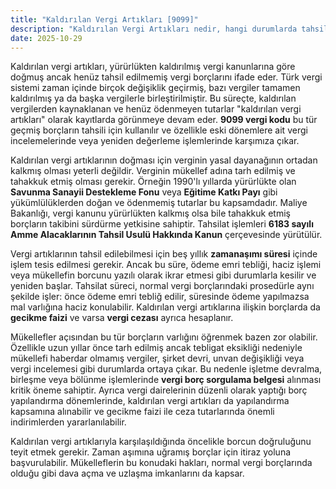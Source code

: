 ```yaml
---
title: "Kaldırılan Vergi Artıkları [9099]"
description: "Kaldırılan Vergi Artıkları nedir, hangi durumlarda tahsil edilir? Eski vergi borçlarının tahsilatı, zamanaşımı ve ödeme şartları hakkında bilmeniz gerekenler."
date: 2025-10-29
---
```


Kaldırılan vergi artıkları, yürürlükten kaldırılmış vergi kanunlarına göre doğmuş ancak henüz tahsil edilmemiş vergi borçlarını ifade eder. Türk vergi sistemi zaman içinde birçok değişiklik geçirmiş, bazı vergiler tamamen kaldırılmış ya da başka vergilerle birleştirilmiştir. Bu süreçte, kaldırılan vergilerden kaynaklanan ve henüz ödenmeyen tutarlar "kaldırılan vergi artıkları" olarak kayıtlarda görünmeye devam eder. **9099 vergi kodu** bu tür geçmiş borçların tahsili için kullanılır ve özellikle eski dönemlere ait vergi incelemelerinde veya yeniden değerleme işlemlerinde karşımıza çıkar.

Kaldırılan vergi artıklarının doğması için verginin yasal dayanağının ortadan kalkmış olması yeterli değildir. Verginin mükellef adına tarh edilmiş ve tahakkuk etmiş olması gerekir. Örneğin 1990'lı yıllarda yürürlükte olan **Savunma Sanayii Destekleme Fonu** veya **Eğitime Katkı Payı** gibi yükümlülüklerden doğan ve ödenmemiş tutarlar bu kapsamdadır. Maliye Bakanlığı, vergi kanunu yürürlükten kalkmış olsa bile tahakkuk etmiş borçların takibini sürdürme yetkisine sahiptir. Tahsilat işlemleri **6183 sayılı Amme Alacaklarının Tahsil Usulü Hakkında Kanun** çerçevesinde yürütülür.

Vergi artıklarının tahsil edilebilmesi için beş yıllık **zamanaşımı süresi** içinde işlem tesis edilmesi gerekir. Ancak bu süre, ödeme emri tebliği, haciz işlemi veya mükellefin borcunu yazılı olarak ikrar etmesi gibi durumlarla kesilir ve yeniden başlar. Tahsilat süreci, normal vergi borçlarındaki prosedürle aynı şekilde işler: önce ödeme emri tebliğ edilir, süresinde ödeme yapılmazsa mal varlığına haciz konulabilir. Kaldırılan vergi artıklarına ilişkin borçlarda da **gecikme faizi** ve varsa **vergi cezası** ayrıca hesaplanır.

Mükellefler açısından bu tür borçların varlığını öğrenmek bazen zor olabilir. Özellikle uzun yıllar önce tarh edilmiş ancak tebligat eksikliği nedeniyle mükellefi haberdar olmamış vergiler, şirket devri, unvan değişikliği veya vergi incelemesi gibi durumlarda ortaya çıkar. Bu nedenle işletme devralma, birleşme veya bölünme işlemlerinde **vergi borç sorgulama belgesi** alınması kritik öneme sahiptir. Ayrıca vergi dairelerinin düzenli olarak yaptığı borç yapılandırma dönemlerinde, kaldırılan vergi artıkları da yapılandırma kapsamına alınabilir ve gecikme faizi ile ceza tutarlarında önemli indirimlerden yararlanılabilir.

Kaldırılan vergi artıklarıyla karşılaşıldığında öncelikle borcun doğruluğunu teyit etmek gerekir. Zaman aşımına uğramış borçlar için itiraz yoluna başvurulabilir. Mükelleflerin bu konudaki hakları, normal vergi borçlarında olduğu gibi dava açma ve uzlaşma imkanlarını da kapsar.
